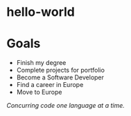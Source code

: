 # hello-world
  <h1>Goals</h1>
  <ul>
    <li>Finish my degree</li>
    <li>Complete projects for portfolio</li>
    <li>Become a Software Developer</li>
    <li>Find a career in Europe</li>
    <li>Move to Europe</li>
  </ul>

<em>Concurring code one language at a time.</em>
